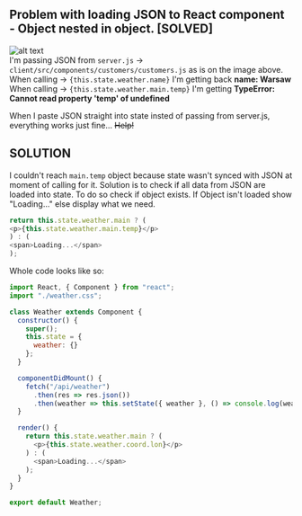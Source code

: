 ## Problem with loading JSON to React component - Object nested in object. [SOLVED]
![alt text](https://github.com/soliniak/node-react/blob/master/json.jpg "JSON image")
<br>
I'm passing JSON from ```server.js``` -> ```client/src/components/customers/customers.js``` as is on the image above. <br>
When calling -> ```{this.state.weather.name}``` I'm getting back **name: Warsaw** <br>
When calling -> ```{this.state.weather.main.temp}``` I'm getting **TypeError: Cannot read property 'temp' of undefined** <br>

When I paste JSON straight into state insted of passing from server.js, everything works just fine...
~~Help!~~

## **SOLUTION**
I couldn't reach ```main.temp``` object because state wasn't synced with JSON at moment of calling for it.
Solution is to check if all data from JSON are loaded into state. To do so check if object exists. If Object isn't loaded show "Loading..." else display what we need.

```javascript
return this.state.weather.main ? (
<p>{this.state.weather.main.temp}</p>
) : (
<span>Loading...</span>
);
```

Whole code looks like so:

```javascript
import React, { Component } from "react";
import "./weather.css";

class Weather extends Component {
  constructor() {
    super();
    this.state = {
      weather: {}
    };
  }

  componentDidMount() {
    fetch("/api/weather")
      .then(res => res.json())
      .then(weather => this.setState({ weather }, () => console.log(weather)));
  }

  render() {
    return this.state.weather.main ? (
      <p>{this.state.weather.coord.lon}</p>
    ) : (
      <span>Loading...</span>
    );
  }
}

export default Weather;

```
